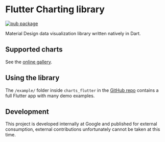 # Flutter Charting library

[![pub package](https://img.shields.io/pub/v/charts_flutter.svg)](https://pub.dev/packages/charts_flutter_maintained)

Material Design data visualization library written natively in Dart.

## Supported charts

See the [online gallery](https://google.github.io/charts/flutter/gallery.html).

## Using the library

The `/example/` folder inside `charts_flutter` in the [GitHub repo](https://github.com/google/charts)
contains a full Flutter app with many demo examples.

## Development

This project is developed internally at Google and published for external
consumption, external contributions unfortunately cannot be taken at this time.
